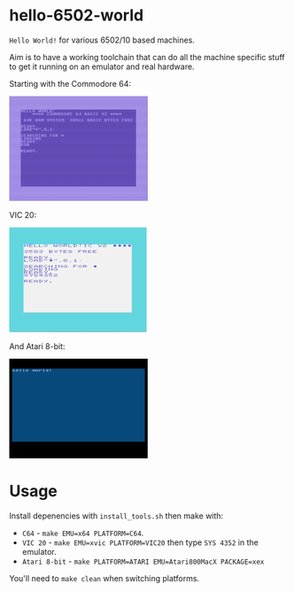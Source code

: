 # hello-6502-world

`Hello World!` for various 6502/10 based machines.

Aim is to have a working toolchain that can do all the machine specific
stuff to get it running on an emulator and real hardware.

Starting with the Commodore 64:

![Commodore 64](assets/hello-world-c64.png)

VIC 20:

![VIC 20](assets/hello-world-vic20.png)

And Atari 8-bit:

![A8](assets/hello-world-a8.png)

# Usage

Install depenencies with `install_tools.sh` then make with:

* `C64` - `make EMU=x64 PLATFORM=C64`.
* `VIC 20` - `make EMU=xvic PLATFORM=VIC20` then type `SYS 4352` in the emulator.
* `Atari 8-bit` - `make PLATFORM=ATARI EMU=Atari800MacX PACKAGE=xex`

You'll need to `make clean` when switching platforms.
